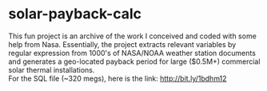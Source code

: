 solar-payback-calc
==================

This fun project is an archive of the work I conceived and coded with some help from Nasa. Essentially, the project extracts relevant variables by regular expression from 1000's of NASA/NOAA weather station documents and generates a geo-located payback period for large ($0.5M+) commercial solar thermal installations.  
For the SQL file (~320 megs), here is the link: http://bit.ly/1bdhm12
